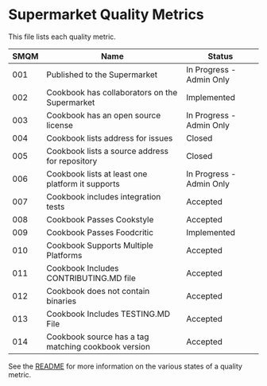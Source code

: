 # Supermarket Quality Metrics

This file lists each quality metric.

SMQM | Name                                                | Status
---- | --------------------------------------------------- | -----------
001  | Published to the Supermarket                        | In Progress - Admin Only
002  | Cookbook has collaborators on the Supermarket       | Implemented
003  | Cookbook has an open source license                 | In Progress - Admin Only
004  | Cookbook lists address for issues                   | Closed
005  | Cookbook lists a source address for repository      | Closed
006  | Cookbook lists at least one platform it supports    | In Progress - Admin Only
007  | Cookbook includes integration tests                 | Accepted
008  | Cookbook Passes Cookstyle                           | Accepted
009  | Cookbook Passes Foodcritic                          | Implemented
010  | Cookbook Supports Multiple Platforms                | Accepted
011  | Cookbook Includes CONTRIBUTING.MD file              | Accepted
012  | Cookbook does not contain binaries                  | Accepted
013  | Cookbook Includes TESTING.MD File                   | Accepted
014  | Cookbook source has a tag matching cookbook version | Accepted

See the [README](README.md) for more information on the various states of a quality metric.

